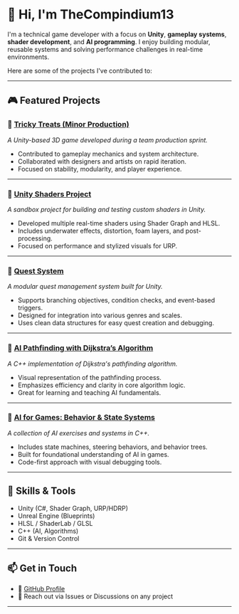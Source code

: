 # 👋 Hi, I'm TheCompindium13

I'm a technical game developer with a focus on **Unity**, **gameplay systems**, **shader development**, and **AI programming**. I enjoy building modular, reusable systems and solving performance challenges in real-time environments.

Here are some of the projects I've contributed to:

---

## 🎮 Featured Projects

### 🍬 [Tricky Treats (Minor Production)](https://github.com/drew-aie/2024-MinorProduction-TrickyTreats)
_A Unity-based 3D game developed during a team production sprint._

- Contributed to gameplay mechanics and system architecture.
- Collaborated with designers and artists on rapid iteration.
- Focused on stability, modularity, and player experience.

---

### 🎨 [Unity Shaders Project](https://github.com/TheCompindium13/Unity-Shaders-Project)
_A sandbox project for building and testing custom shaders in Unity._

- Developed multiple real-time shaders using Shader Graph and HLSL.
- Includes underwater effects, distortion, foam layers, and post-processing.
- Focused on performance and stylized visuals for URP.

---

### 🧭 [Quest System](https://github.com/TheCompindium13/QuestSystem)
_A modular quest management system built for Unity._

- Supports branching objectives, condition checks, and event-based triggers.
- Designed for integration into various genres and scales.
- Uses clean data structures for easy quest creation and debugging.

---

### 🧠 [AI Pathfinding with Dijkstra’s Algorithm](https://github.com/AIE-Lafayette/ai-dijkstras-TheCompindium13)
_A C++ implementation of Dijkstra's pathfinding algorithm._

- Visual representation of the pathfinding process.
- Emphasizes efficiency and clarity in core algorithm logic.
- Great for learning and teaching AI fundamentals.

---

### 🤖 [AI for Games: Behavior & State Systems](https://github.com/AIE-Lafayette/aiforgames-TheCompindium13-1)
_A collection of AI exercises and systems in C++._

- Includes state machines, steering behaviors, and behavior trees.
- Built for foundational understanding of AI in games.
- Code-first approach with visual debugging tools.

---

## 🧰 Skills & Tools

- Unity (C#, Shader Graph, URP/HDRP)
- Unreal Engine (Blueprints)
- HLSL / ShaderLab / GLSL
- C++ (AI, Algorithms)
- Git & Version Control

---

## 📫 Get in Touch

- 🔗 [GitHub Profile](https://github.com/TheCompindium13)
- 💬 Reach out via Issues or Discussions on any project

---
